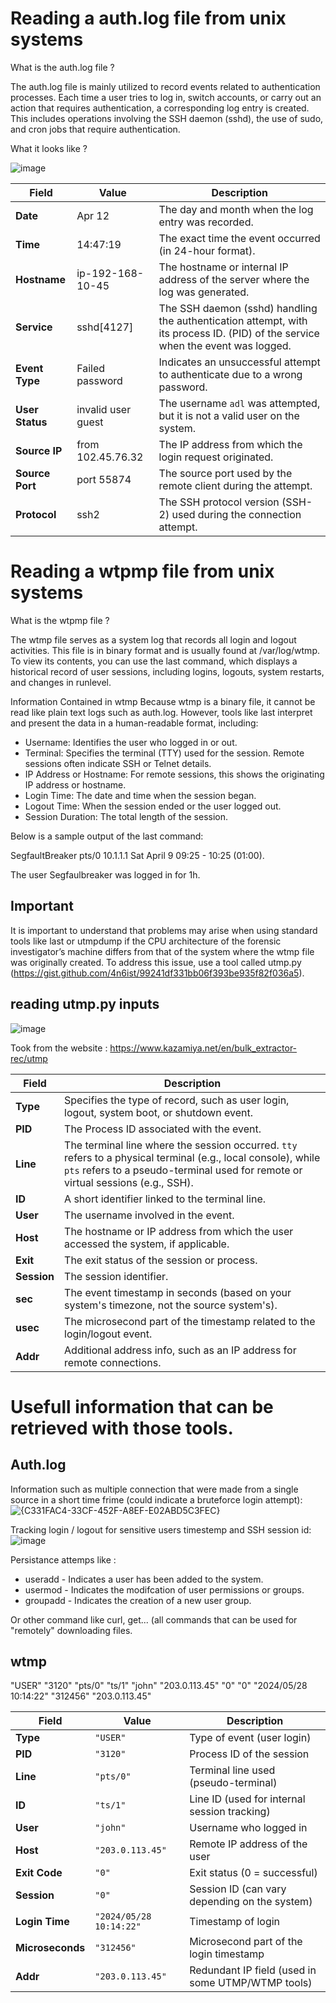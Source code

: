 # Reading a auth.log file from unix systems

What is the auth.log file ? 

The auth.log file is mainly utilized to record events related to authentication processes. Each time a user tries to log in, switch accounts, or carry out an action that requires authentication, a corresponding log entry is created. 
This includes operations involving the SSH daemon (sshd), the use of sudo, and cron jobs that require authentication.

What it looks like ? 

![image](https://github.com/user-attachments/assets/1b9e74e2-02b4-4a64-8378-4b11e5341246)

| **Field**       | **Value**            | **Description**                                                                 |
|-----------------|----------------------|---------------------------------------------------------------------------------|
| **Date**        | Apr 12               | The day and month when the log entry was recorded.                             |
| **Time**        | 14:47:19             | The exact time the event occurred (in 24-hour format).                          |
| **Hostname**    | ip-192-168-10-45     | The hostname or internal IP address of the server where the log was generated. |
| **Service**     | sshd[4127]           | The SSH daemon (sshd) handling the authentication attempt, with its process ID. (PID) of the service when the event was logged.|
| **Event Type**  | Failed password      | Indicates an unsuccessful attempt to authenticate due to a wrong password.     |
| **User Status** | invalid user guest   | The username `adl` was attempted, but it is not a valid user on the system.  |
| **Source IP**   | from 102.45.76.32    | The IP address from which the login request originated.                        |
| **Source Port** | port 55874           | The source port used by the remote client during the attempt.                  |
| **Protocol**    | ssh2                 | The SSH protocol version (SSH-2) used during the connection attempt.           |






# Reading a wtpmp file from unix systems

What is the wtpmp file ? 

The wtmp file serves as a system log that records all login and logout activities. This file is in binary format and is usually found at /var/log/wtmp. To view its contents, you can use the last command, which displays a historical record of user sessions, including logins, logouts, system restarts, and changes in runlevel.

Information Contained in wtmp
Because wtmp is a binary file, it cannot be read like plain text logs such as auth.log. However, tools like last interpret and present the data in a human-readable format, including:

- Username: Identifies the user who logged in or out.
- Terminal: Specifies the terminal (TTY) used for the session. Remote sessions often indicate SSH or Telnet details.
- IP Address or Hostname: For remote sessions, this shows the originating IP address or hostname.
- Login Time: The date and time when the session began.
- Logout Time: When the session ended or the user logged out.
- Session Duration: The total length of the session.

Below is a sample output of the last command:

SegfaultBreaker pts/0 10.1.1.1 Sat April 9 09:25 - 10:25 (01:00).

The user Segfaulbreaker was logged in for 1h. 


## Important

It is important to understand that problems may arise when using standard tools like last or utmpdump if the CPU architecture of the forensic investigator’s machine differs from that of the system where the wtmp file was originally created. To address this issue, use a tool called utmp.py (https://gist.github.com/4n6ist/99241df331bb06f393be935f82f036a5).

## reading utmp.py inputs

![image](https://github.com/user-attachments/assets/ba18a964-8e5e-4590-9b9c-aba70142505e)

Took from the website : https://www.kazamiya.net/en/bulk_extractor-rec/utmp

| Field      | Description                                                                                           |
|------------|-------------------------------------------------------------------------------------------------------|
| **Type**   | Specifies the type of record, such as user login, logout, system boot, or shutdown event.            |
| **PID**    | The Process ID associated with the event.                                                             |
| **Line**   | The terminal line where the session occurred. `tty` refers to a physical terminal (e.g., local console), while `pts` refers to a pseudo-terminal used for remote or virtual sessions (e.g., SSH). |
| **ID**     | A short identifier linked to the terminal line.                                                       |
| **User**   | The username involved in the event.                                                                   |
| **Host**   | The hostname or IP address from which the user accessed the system, if applicable.                   |
| **Exit**   | The exit status of the session or process.                                                            |
| **Session**| The session identifier.                                                                               |
| **sec**    | The event timestamp in seconds (based on your system's timezone, not the source system's).           |
| **usec**   | The microsecond part of the timestamp related to the login/logout event.                              |
| **Addr**   | Additional address info, such as an IP address for remote connections.                                |


# Usefull information that can be retrieved with those tools.

## Auth.log 

Information such as multiple connection that were made from a single source in a short time frime (could indicate a bruteforce login attempt): 
![{C331FAC4-33CF-452F-A8EF-E02ABD5C3FEC}](https://github.com/user-attachments/assets/f5e50f10-43a8-4de4-a35c-d2c94450719f)

Tracking login / logout for sensitive users timestemp and SSH session id:
![image](https://github.com/user-attachments/assets/c7e8d30c-fcd8-40e5-a7d9-787f3ddc17bd)

Persistance attemps like : 
- useradd - Indicates a user has been added to the system.
- usermod - Indicates the modifcation of user permissions or groups.
- groupadd - Indicates the creation of a new user group. 

Or other command like curl, get... (all commands that can be used for "remotely" downloading files.

## wtmp

"USER"  "3120"  "pts/0"  "ts/1"  "john"  "203.0.113.45"  "0"  "0"  "2024/05/28 10:14:22"  "312456"  "203.0.113.45"

| Field             | Value             | Description                                               |
|------------------|-------------------|-----------------------------------------------------------|
| **Type**         | `"USER"`          | Type of event (user login)                                |
| **PID**          | `"3120"`          | Process ID of the session                                 |
| **Line**         | `"pts/0"`         | Terminal line used (pseudo-terminal)                      |
| **ID**           | `"ts/1"`          | Line ID (used for internal session tracking)              |
| **User**         | `"john"`          | Username who logged in                                    |
| **Host**         | `"203.0.113.45"`  | Remote IP address of the user                             |
| **Exit Code**    | `"0"`             | Exit status (0 = successful)                              |
| **Session**      | `"0"`             | Session ID (can vary depending on the system)             |
| **Login Time**   | `"2024/05/28 10:14:22"` | Timestamp of login                               |
| **Microseconds** | `"312456"`        | Microsecond part of the login timestamp                   |
| **Addr**         | `"203.0.113.45"`  | Redundant IP field (used in some UTMP/WTMP tools)         |











